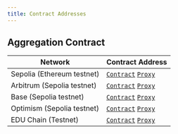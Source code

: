 ```yaml
---
title: Contract Addresses
---
```


## Aggregation Contract

| Network                                                     | Contract Address                                                                                                                                                                                                             |
| ----------------------------------------------------------- | ---------------------------------------------------------------------------------------------------------------------------------------------------------------------------------------------------------------- |
| Sepolia (Ethereum testnet) | [`Contract`](https://sepolia.etherscan.io/address/0x5a3c35CCC5c05fDeFe5Ecafc15F4B1aC8eF71481) [`Proxy`](https://sepolia.etherscan.io/address/0xEA0A0f1EfB1088F4ff0Def03741Cb2C64F89361E)                         |
| Arbitrum (Sepolia testnet) | [`Contract`](https://sepolia.arbiscan.io/address/0x8fDFE115948b54e77134Ff3841a626FAd4E6A661) [`Proxy`](https://sepolia.arbiscan.io/address/0xd007494945580eEb25522c8e0b2fa798B3F0FDE2)                           |
| Base (Sepolia testnet)     | [`Contract`](https://sepolia.basescan.org/address/0x312468EbF274F1f584d93d0CCA8458cC91460FC0) [`Proxy`](https://sepolia.basescan.org/address/0x0807C544D38aE7729f8798388d89Be6502A1e8A8)                         |
| Optimism (Sepolia testnet) | [`Contract`](https://sepolia-optimism.etherscan.io/address/0xFbA954966Fa27adec13Ba42F96E9F8ec8308a860) [`Proxy`](https://sepolia-optimism.etherscan.io/address/0xBBa17b0Eb3DdF0631c0Cce00E4245E4A2EE49982)       |
| EDU Chain (Testnet)        | [`Contract`](https://edu-chain-testnet.blockscout.com/address/0x8fDFE115948b54e77134Ff3841a626FAd4E6A661) [`Proxy`](https://edu-chain-testnet.blockscout.com/address/0xd007494945580eEb25522c8e0b2fa798B3F0FDE2) |